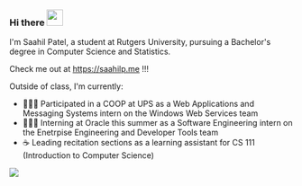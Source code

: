 ### Hi there  <img src="https://github.com/TheDudeThatCode/TheDudeThatCode/blob/master/Assets/Hi.gif" width="29px">
I'm Saahil Patel, a student at Rutgers University, pursuing a Bachelor's degree in Computer Science and Statistics.

Check me out at https://saahilp.me !!!

Outside of class, I'm currently:

- 👨🏽‍💻 Participated in a COOP at UPS as a Web Applications and Messaging Systems intern on the Windows Web Services team
- 👨🏽‍💻 Interning at Oracle this summer as a Software Engineering intern on the Enetrpise Engineering and Developer Tools team
- ☕️ Leading recitation sections as a learning assistant for CS 111 (Introduction to Computer Science)
<!--
**Saahilp18/Saahilp18** is a ✨ _special_ ✨ repository because its `README.md` (this file) appears on your GitHub profile.

Here are some ideas to get you started:

- 🔭 I’m currently working on ...
- 🌱 I’m currently learning ...
- 👯 I’m looking to collaborate on ...
- 🤔 I’m looking for help with ...
- 💬 Ask me about ...
- 📫 How to reach me: ...
- 😄 Pronouns: ...
- ⚡ Fun fact: ...
-->

![](https://komarev.com/ghpvc/?username=avedmala&color=brightgreen)
